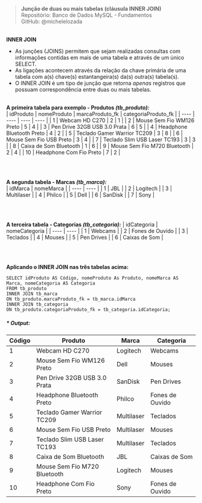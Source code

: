 > **Junção de duas ou mais tabelas (cláusula INNER JOIN)**     
> Repositório: Banco de Dados MySQL - Fundamentos    
> GitHub: @michelelozada
&nbsp;
     
&nbsp;  
**INNER JOIN**  
- As junções (JOINS) permitem que sejam realizadas consultas com informações contidas em mais de uma tabela e através de um único SELECT.
- As ligações acontecem através da relação da chave primária de uma tabela com a(s) chave(s) estantangeira(s) da(s) outra(s) tabela(s).
- O INNER JOIN é um tipo de junção que retorna *apenas* registros que possuam correspondência entre duas ou mais tabelas. 
&nbsp;
     
&nbsp;  
**A primeira tabela para exemplo - Produtos *(tb_produto):***  
| idProduto	 | nomeProduto			        | marcaProduto_fk	| categoriaProduto_fk |
| ----	     | ----			                | ----	            | ----                |
| 1	         | Webcam HD C270				| 2	                | 1                   |
| 2	         | Mouse Sem Fio WM126 Preto	| 5	                | 4                   |
| 3	         | Pen Drive 32GB USB 3.0 Prata | 6	                | 5                   |
| 4	         | Headphone Bluetooth Preto	| 4	                | 2                   |
| 5	         | Teclado Gamer Warrior TC209	| 3	                | 8                   |
| 6	         | Mouse Sem Fio USB Preto	    | 3	                | 4                   |
| 7	         | Teclado Slim USB Laser TC193	| 3	                | 3                   |
| 8	         | Caixa de Som Bluetooth	    | 1	                | 6                   |
| 9	         | Mouse Sem Fio M720 Bluetooth	| 2	                | 4                   |
| 10         | Headphone Com Fio Preto	    | 7	                | 2                   |

&nbsp; 

&nbsp;  
**A segunda tabela - Marcas *(tb_marca):***  
| idMarca | nomeMarca  | 
| ----	  | ----       |
| 1	      | JBL        |
| 2	      | Logitech   |
| 3	      | Multilaser |
| 4	      | Philco     |
| 5	      | Dell       |
| 6	      | SanDisk    |
| 7	      | Sony       |

&nbsp;

&nbsp;  
**A terceira tabela - Categorias *(tb_categoria):*** 
| idCategoria | nomeCategoria	| 
| ----	      | ----            |
| 1	          | Webcams		    |
| 2	          | Fones de Ouvido |
| 3	          | Teclados        |
| 4	          | Mouses          |
| 5	          | Pen Drives      |
| 6           | Caixas de Som   |

&nbsp;

&nbsp;  
**Aplicando o INNER JOIN nas três tabelas acima:**   
```mysql
SELECT idProduto AS Código, nomeProduto As Produto, nomeMarca AS Marca, nomeCategoria AS Categoria
FROM tb_produto
INNER JOIN tb_marca
ON tb_produto.marcaProduto_fk = tb_marca.idMarca
INNER JOIN tb_categoria 
ON tb_produto.categoriaProduto_fk = tb_categoria.idCategoria;
```
##### * Output:
| Código | Produto                      |  Marca     | Categoria       |
| ----	 | ----                         | ----	     | ----            |
| 1	     | Webcam HD C270	            | Logitech   | Webcams         |
| 2	     | Mouse Sem Fio WM126 Preto	| Dell       | Mouses          |
| 3	     | Pen Drive 32GB USB 3.0 Prata | SanDisk    | Pen Drives      |
| 4	     | Headphone Bluetooth Preto	| Philco	 | Fones de Ouvido |
| 5	     | Teclado Gamer Warrior TC209  | Multilaser | Teclados        |
| 6	     | Mouse Sem Fio USB Preto	    | Multilaser | Mouses          |
| 7	     | Teclado Slim USB Laser TC193 | Multilaser | Teclados        |
| 8	     | Caixa de Som Bluetooth	    | JBL	     | Caixas de Som   |
| 9	     | Mouse Sem Fio M720 Bluetooth | Logitech	 | Mouses          |
|10	     | Headphone Com Fio Preto	    | Sony	     | Fones de Ouvido |